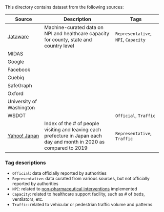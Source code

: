 This directory contains dataset from the following sources:

| Source | Description | Tags |
|-|-|-|
| [Jataware](https://github.com/jataware/covid-19-data) | Machine-curated data on NPI and healthcare capacity for county, state and country level | `Representative`, `NPI`, `Capacity` |
| MIDAS |  |  |
| Google |  |  |
| Facebook |  |  |
| Cuebiq |  |  |
| SafeGraph |  |  |
| Oxford |  |  |
| University of Washington |  |  |
| WSDOT |  | `Official`, `Traffic` |
| [Yahoo! Japan](https://ds.yahoo.co.jp/report/) | Index of the # of people visiting and leaving each prefecture in Japan each day and month in 2020 as compared to 2019 | `Representative`, `Traffic` |

### Tag descriptions
- `Official`: data officially reported by authorities
- `Representative`: data curated from various sources, but not officially reported by authorities
- `NPI`: related to [non-pharmaceutical interventions](https://www.cdc.gov/nonpharmaceutical-interventions/index.html) implemented
- `Capacity`: related to healthcare support facility, such as # of beds, ventilators, etc.
- `Traffic`: related to vehicular or pedestrian traffic volume and patterns

